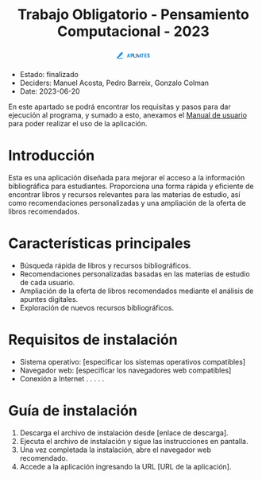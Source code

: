 
<p align="center">
<h1 align="center"> Trabajo Obligatorio - Pensamiento Computacional - 2023 </h1>
</p>
<p align="center">
   <img src="https://github.com/gocolman-uru/UM/blob/obligatorio_pens_computacional/test/static/assets/img/ApUMtes.jpg" width="75" alt="apuntes">
</p>

* Estado: finalizado 
* Deciders: Manuel Acosta, Pedro Barreix, Gonzalo Colman
* Date: 2023-06-20

En este apartado se podrá encontrar los requisitas y pasos para dar ejecución al programa, y sumado a esto, anexamos el [Manual de usuario](https://github.com/gocolman-uru/UM/blob/obligatorio_pens_computacional/Manual_de_usuario.md) para poder realizar el uso de la aplicación. 


# Introducción
Esta es una aplicación diseñada para mejorar el acceso a la información bibliográfica para estudiantes. Proporciona una forma rápida y eficiente de encontrar libros y recursos relevantes para las materias de estudio, así como recomendaciones personalizadas y una ampliación de la oferta de libros recomendados.

# Características principales
- Búsqueda rápida de libros y recursos bibliográficos.
- Recomendaciones personalizadas basadas en las materias de estudio de cada usuario.
- Ampliación de la oferta de libros recomendados mediante el análisis de apuntes digitales.
- Exploración de nuevos recursos bibliográficos.

# Requisitos de instalación
- Sistema operativo: [especificar los sistemas operativos compatibles]
- Navegador web: [especificar los navegadores web compatibles]
- Conexión a Internet
.
.
.
.
.


# Guía de instalación
1. Descarga el archivo de instalación desde [enlace de descarga].
2. Ejecuta el archivo de instalación y sigue las instrucciones en pantalla.
3. Una vez completada la instalación, abre el navegador web recomendado.
4. Accede a la aplicación ingresando la URL [URL de la aplicación].


